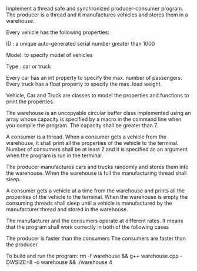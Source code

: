 Implement a thread safe and synchronized producer-consumer program.
The producer is a thread and it manufactures vehicles and stores them in a warehouse.

 

Every vehicle has the following properties:

ID : a unique auto-generated serial number greater than 1000

Model: to specify model of vehicles

Type : car or truck

Every car has an int property to specify the max. number of passengers.
Every truck has a float property to specify the max. load weight.

 

Vehicle, Car and Truck are classes to model the properties and functions to print the properties.


The warehouse is an uncopyable circular buffer class implemented using an array whose capacity is specified by a macro in the command line when you compile the program. The capacity shall be greater than 7.

 

A consumer is a thread. When a consumer gets a vehicle from the warehouse, it shall print all the properties of the vehicle to the terminal. Number of consumers shall be at least 2 and it is specified as an argument when the program is run in the terminal.

 

The producer manufactures cars and trucks randomly and stores them into the warehouse. When the warehouse is full the manufacturing thread shall sleep.


A consumer gets a vehicle at a time from the warehouse and prints all the properties of the vehicle to the terminal. When the warehouse is empty the consuming threads shall sleep until a vehicle is manufactured by the manufacturer thread and stored in the warehouse.


The manufacturer and the consumers operate at different rates. It means that the program shall work correctly in both of the following cases

The producer is faster than the consumers
The consumers are faster than the producer

To build and run the program:
rm -f warehouse && g++ warehouse.cpp -DWSIZE=8 -o warehouse && ./warehouse 4
